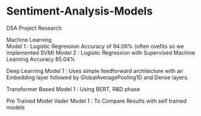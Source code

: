 # Sentiment-Analysis-Models
DSA Project Research 

Machine Learning   
Model 1 : Logistic Regression Accuracy of 94.06% (often ovefits so we implemented SVM)
Model 2 : Logistic Regression with Supervised Machine Learning Accuracy 85.04%

Deep Learning
Model 1 : Uses simple feedforward architecture with an Embedding layer followed by GlobalAveragePooling1D and Dense layers.

Transformer Based 
Model 1 : Using BERT, R&D phase 

Pre Trained Model Vader
Model 1 :  To Compare Results with self trained models
